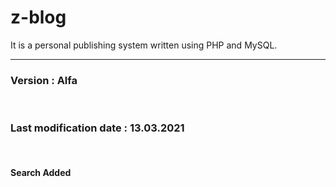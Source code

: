 # z-blog
It is a personal publishing system written using PHP and MySQL.<br><hr>
<h3>Version : Alfa</h3><br>
<h3>Last modification date : 13.03.2021</h3><br>
<h4>Search Added</h4><br>
